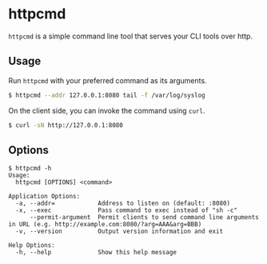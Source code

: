 # httpcmd
`httpcmd` is a simple command line tool that serves your CLI tools over http.

## Usage

Run `httpcmd` with your preferred command as its arguments.

```bash
$ httpcmd --addr 127.0.0.1:8080 tail -f /var/log/syslog
```

On the client side, you can invoke the command using `curl`.

```bash
$ curl -sN http://127.0.0.1:8080
```

## Options

```
$ httpcmd -h
Usage:
  httpcmd [OPTIONS] <command>

Application Options:
  -a, --addr=            Address to listen on (default: :8080)
  -x, --exec             Pass command to exec instead of "sh -c"
      --permit-argument  Permit clients to send command line arguments in URL (e.g. http://example.com:8080/?arg=AAA&arg=BBB)
  -v, --version          Output version information and exit

Help Options:
  -h, --help             Show this help message
```
